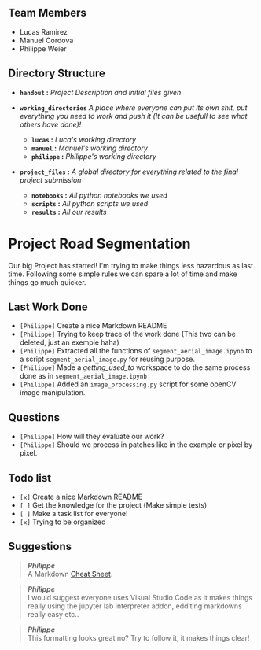 ## Team Members

* Lucas Ramirez
* Manuel Cordova
* Philippe Weier

## Directory Structure

* **`handout` :** _Project Description and initial files given_

* **`working_directories`** _A place where everyone can put its own shit, put everything you need to work and push it (It can be usefull to see what others have done)!_
    * **`lucas` :** _Luca's working directory_
    * **`manuel` :** _Manuel's working directory_
    * **`philippe` :**  _Philippe's working directory_

* **`project_files` :** _A global directory for everything related to the final project submission_
    * **`notebooks` :** _All python notebooks we used_    
    * **`scripts` :** _All python scripts we used_
    * **`results` :** _All our results_


# Project Road Segmentation

Our big Project has started! I'm trying to make things less hazardous as last time. Following some simple rules we can spare a lot of time and make things go much quicker.

## Last Work Done

- `[Philippe]` Create a nice Markdown README 
- `[Philippe]` Trying to keep trace of the work done (This two can be deleted, just an exemple haha)
- `[Philippe]` Extracted all the functions of `segment_aerial_image.ipynb` to a script `segment_aerial_image.py` for reusing purpose.
- `[Philippe]` Made a _getting_used_to_ workspace to do the same process done as in `segment_aerial_image.ipynb`
- `[Philippe]` Added an `image_processing.py` script for some openCV image manipulation.

## Questions

- `[Philippe]` How will they evaluate our work?
- `[Philippe]` Should we process in patches like in the example or pixel by pixel.

## Todo list

- `[x]` Create a nice Markdown README 
- `[ ]` Get the knowledge for the project (Make simple tests)
- `[ ]` Make a task list for everyone!
- `[x]` Trying to be organized

## Suggestions

 > _**Philippe**_ \
 A Markdown [Cheat Sheet](https://guides.github.com/pdfs/markdown-cheatsheet-online.pdf).

 > _**Philippe**_ \
 I would suggest everyone uses Visual Studio Code as it makes things really using the jupyter lab interpreter addon, edditing markdowns really easy etc..

 > _**Philippe**_ \
 This formatting looks great no? Try to follow it, it makes things clear!
